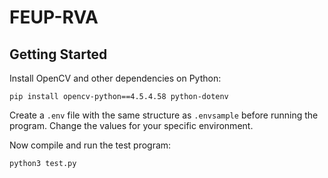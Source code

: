# FEUP-RVA
## Getting Started
Install OpenCV and other dependencies on Python:

```
pip install opencv-python==4.5.4.58 python-dotenv
```

Create a `.env` file with the same structure as `.envsample` before running the program. Change the values for your specific environment.

Now compile and run the test program:

```
python3 test.py
```